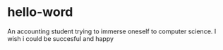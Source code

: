 # hello-word
An accounting student trying to immerse oneself to computer science.
I wish i could be succesful and happy
